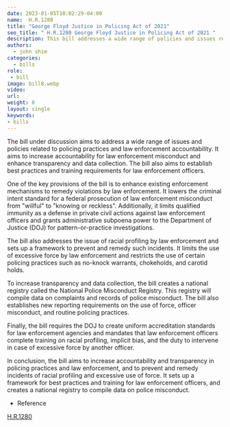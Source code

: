 ```yaml
---
date: 2023-01-05T10:02:29-04:00
name:  H.R.1280 
title: "George Floyd Justice in Policing Act of 2021"
seo_title: " H.R.1280 George Floyd Justice in Policing Act of 2021 "
description: This bill addresses a wide range of policies and issues regarding policing practices and law enforcement accountability.
authors:
  - john shim
categories:
  - bills
role:
 - bill
image: bill8.webp
video:
url: 
weight: 0
layout: single
keywords:
- bills
---
```

The bill under discussion aims to address a wide range of issues and policies related to policing practices and law enforcement accountability. It aims to increase accountability for law enforcement misconduct and enhance transparency and data collection. The bill also aims to establish best practices and training requirements for law enforcement officers.

One of the key provisions of the bill is to enhance existing enforcement mechanisms to remedy violations by law enforcement. It lowers the criminal intent standard for a federal prosecution of law enforcement misconduct from "willful" to "knowing or reckless". Additionally, it limits qualified immunity as a defense in private civil actions against law enforcement officers and grants administrative subpoena power to the Department of Justice (DOJ) for pattern-or-practice investigations.

The bill also addresses the issue of racial profiling by law enforcement and sets up a framework to prevent and remedy such incidents. It limits the use of excessive force by law enforcement and restricts the use of certain policing practices such as no-knock warrants, chokeholds, and carotid holds.

To increase transparency and data collection, the bill creates a national registry called the National Police Misconduct Registry. This registry will compile data on complaints and records of police misconduct. The bill also establishes new reporting requirements on the use of force, officer misconduct, and routine policing practices.

Finally, the bill requires the DOJ to create uniform accreditation standards for law enforcement agencies and mandates that law enforcement officers complete training on racial profiling, implicit bias, and the duty to intervene in case of excessive force by another officer.

In conclusion, the bill aims to increase accountability and transparency in policing practices and law enforcement, and to prevent and remedy incidents of racial profiling and excessive use of force. It sets up a framework for best practices and training for law enforcement officers, and creates a national registry to compile data on police misconduct.

- Reference

[H.R.1280 ](https://www.congress.gov/bill/117th-congress/house-bill/1280/summary/53)
